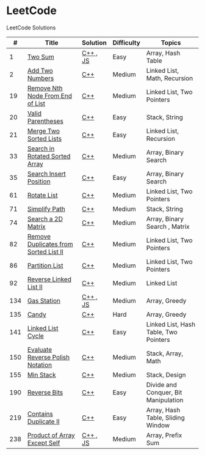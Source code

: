 # LeetCode
LeetCode Solutions


| #   | Title | Solution | Difficulty | Topics |
|-----| -------- | ----------- | ------------- | ---------- |
|1|[Two Sum](https://leetcode.com/problems/two-sum/description/?envType=study-plan-v2&envId=top-interview-150)|[C++ , JS](./Top%20Interview%20150/Hashmap/1.Two_Sum.md)|Easy|Array, Hash Table|
|2|[Add Two Numbers](https://leetcode.com/problems/add-two-numbers/description/?envType=study-plan-v2&envId=top-interview-150)|[C++](./Top%20Interview%20150/Linked-List/2.Add_Two_Numbers.md)|Medium|Linked List, Math, Recursion|
|19|[Remove Nth Node From End of List](https://leetcode.com/problems/remove-nth-node-from-end-of-list/description/?envType=study-plan-v2&envId=top-interview-150)|[C++](./Top%20Interview%20150/Linked-List/19.RemoveN_th_Node_From_End_of_List.md)|Medium|Linked List, Two Pointers|
|20|[Valid Parentheses](https://leetcode.com/problems/valid-parentheses/description/?envType=study-plan-v2&envId=top-interview-150)|[C++](./Top%20Interview%20150/Stack/20.Valid_Parentheses.md)|Easy|Stack, String|
|21|[Merge Two Sorted Lists](https://leetcode.com/problems/merge-two-sorted-lists/description/?envType=study-plan-v2&envId=top-interview-150)|[C++](./Top%20Interview%20150/Linked-List/21.Merge_Two_Sorted_Lists.md)|Easy|Linked List, Recursion|
|33|[Search in Rotated Sorted Array](https://leetcode.com/problems/search-in-rotated-sorted-array/description/?envType=study-plan-v2&envId=top-interview-150)|[C++](./Top%20Interview%20150/Binary-Search/33.Search_in_Rotated_Sorted_Array.md)|Medium|Array, Binary Search|
|35|[Search Insert Position](https://leetcode.com/problems/search-insert-position/description/?envType=study-plan-v2&envId=top-interview-150)|[C++](./Top%20Interview%20150/Binary-Search/35.Search_Insert_Position.md)|Easy|Array, Binary Search|
|61|[Rotate List](https://leetcode.com/problems/rotate-list/description/?envType=study-plan-v2&envId=top-interview-150)|[C++](./Top%20Interview%20150/Linked-List/61.Rotate_List.md)|Medium|Linked List, Two Pointers|
|71|[Simplify Path](https://leetcode.com/problems/simplify-path/description/?envType=study-plan-v2&envId=top-interview-150)|[C++](./Top%20Interview%20150/Stack/71.Simplify_Path.md)|Medium|Stack, String|
|74|[Search a 2D Matrix](https://leetcode.com/problems/search-a-2d-matrix/description/?envType=study-plan-v2&envId=top-interview-150)|[C++](./Top%20Interview%20150/Binary-Search/74.Search_a_2D_Matrix.md)|Medium|Array, Binary Search , Matrix|
|82|[Remove Duplicates from Sorted List II](https://leetcode.com/problems/remove-duplicates-from-sorted-list-ii/description/?envType=study-plan-v2&envId=top-interview-150)|[C++](./Top%20Interview%20150/Linked-List/82.Remove_Duplicates_from_Sorted_List_II.md)|Medium|Linked List, Two Pointers|
|86|[Partition List](https://leetcode.com/problems/partition-list/?envType=study-plan-v2&envId=top-interview-150)|[C++](./Top%20Interview%20150/Linked-List/86.Partition_List.md)|Medium|Linked List, Two Pointers|
|92|[Reverse Linked List II](https://leetcode.com/problems/reverse-linked-list-ii/description/?envType=study-plan-v2&envId=top-interview-150)|[C++](./Top%20Interview%20150/Linked-List/92.Reverse_Linked_List_II.md)|Medium|Linked List|
|134|[Gas Station](https://leetcode.com/problems/gas-station/?envType=study-plan-v2&envId=top-interview-150)|[C++ , JS](./Top%20Interview%20150/Array-String/134.Gas_Station.md)|Medium|Array, Greedy|
|135|[Candy](https://leetcode.com/problems/candy/description/?envType=study-plan-v2&envId=top-interview-150)|[C++](./Top%20Interview%20150/Array-String/135.candy.md)|Hard|Array, Greedy|
|141|[Linked List Cycle](https://leetcode.com/problems/linked-list-cycle/description/?envType=study-plan-v2&envId=top-interview-150)|[C++](./Top%20Interview%20150//Linked-List/141.Linked_List_Cycle.md)|Easy|Linked List, Hash Table, Two Pointers|
|150|[Evaluate Reverse Polish Notation](https://leetcode.com/problems/evaluate-reverse-polish-notation/description/?envType=study-plan-v2&envId=top-interview-150)|[C++](./Top%20Interview%20150/Stack/150.Evaluate_Reverse_Polish_Notation.md)|Medium|Stack, Array, Math|
|155|[Min Stack](https://leetcode.com/problems/min-stack/description/?envType=study-plan-v2&envId=top-interview-150)|[C++](./Top%20Interview%20150/Stack/155.Min_Stack.md)|Medium|Stack, Design|
|190|[Reverse Bits](https://leetcode.com/problems/reverse-bits/?envType=study-plan-v2&envId=top-interview-150)|[C++](./Top%20Interview%20150/Bit-Manipulation/190.Reverse_Bits.md)|Easy|Divide and Conquer, Bit Manipulation|
|219|[Contains Duplicate II](https://leetcode.com/problems/contains-duplicate-ii/description/?envType=study-plan-v2&envId=top-interview-150)|[C++](./Top%20Interview%20150/Hashmap//219.Contains_Duplicate_II.md)|Easy|Array, Hash Table, Sliding Window|
|238|[Product of Array Except Self](https://leetcode.com/problems/product-of-array-except-self/description/?envType=study-plan-v2&envId=top-interview-150)|[C++ , JS](./Top%20Interview%20150/Array-String/238.Product_of_Array_Except_Self.md)|Medium|Array, Prefix Sum|
